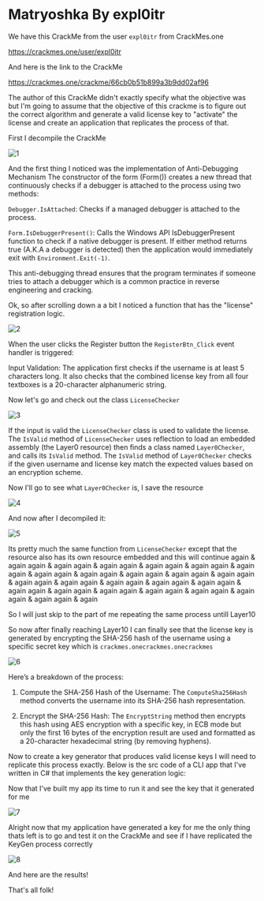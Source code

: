 
# Matryoshka By expl0itr

We have this CrackMe from the user ``expl0itr`` from CrackMes.one

https://crackmes.one/user/expl0itr

And here is the link to the CrackMe

https://crackmes.one/crackme/66cb0b51b899a3b9dd02af96

The author of this CrackMe didn't exactly specify what the objective was but I'm going to assume that the objective of this crackme is to figure out the correct algorithm and generate a valid license key to "activate" the license and create an application that replicates the process of that.

First I decompile the CrackMe

![1](./Photos/1.png)

And the first thing I noticed was the implementation of Anti-Debugging Mechanism
The constructor of the form (Form()) creates a new thread that continuously checks if a debugger is attached to the process using two methods:

``Debugger.IsAttached``: Checks if a managed debugger is attached to the process.

``Form.IsDebuggerPresent()``: Calls the Windows API IsDebuggerPresent function to check if a native debugger is present.
If either method returns true (A.K.A a debugger is detected) then the application would immediately exit with ``Environment.Exit(-1)``.

This anti-debugging thread ensures that the program terminates if someone tries to attach a debugger which is a common practice in reverse engineering and cracking.


Ok, so after scrolling down a a bit I noticed a function that has the "license" registration logic.

![2](./Photos/2.png)

When the user clicks the Register button the ``RegisterBtn_Click`` event handler is triggered:

Input Validation: The application first checks if the username is at least 5 characters long.
It also checks that the combined license key from all four textboxes is a 20-character alphanumeric string.

Now let's go and check out the class ``LicenseChecker``

![3](./Photos/3.png)

If the input is valid the ``LicenseChecker`` class is used to validate the license.
The ``IsValid`` method of ``LicenseChecker`` uses reflection to load an embedded assembly (the Layer0 resource) then finds a class named ``Layer0Checker``, and calls its ``IsValid`` method.
The ``IsValid`` method of ``Layer0Checker`` checks if the given username and license key match the expected values based on an encryption scheme.

Now I'll go to see what ``Layer0Checker`` is, I save the resource

![4](./Photos/4.png)

And now after I decompiled it:

![5](./Photos/5.png)

Its pretty much the same function from ``LicenseChecker`` except that the resource also has its own resource embedded and this will continue again & again again & again again & again again & again again & again again & again again & again again & again again & again again & again again & again again & again again & again again & again again & again again & again again & again again & again again & again again & again again & again again & again again & again again & again 

So I will just skip to the part of me repeating the same process untill Layer10

So now after finally reaching Layer10 I can finally see that the license key is generated by encrypting the SHA-256 hash of the username using a specific secret key which is ``crackmes.onecrackmes.onecrackmes`` 

![6](./Photos/6.png)

Here’s a breakdown of the process:

1) Compute the SHA-256 Hash of the Username: The ``ComputeSha256Hash`` method converts the username into its SHA-256 hash representation.


2) Encrypt the SHA-256 Hash: The ``EncryptString`` method then encrypts this hash using AES encryption with a specific key, in ECB mode but only the first 16 bytes of the encryption result are used and formatted as a 20-character hexadecimal string (by removing hyphens).


Now to create a key generator that produces valid license keys I will need to replicate this process exactly. Below is the src code of a CLI app that I've written in C# that implements the key generation logic:



Now that I've built my app its time to run it and see the key that it generated for me

![7](./Photos/7.png)

Alright now that my application have generated a key for me the only thing thats left is to go and test it on the CrackMe and see if I have replicated the KeyGen process correctly

![8](./Photos/8.png)

And here are the results!

That's all folk!